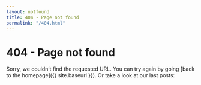 ```yaml
---
layout: notfound
title: 404 - Page not found
permalink: "/404.html"
---
```


404 - Page not found
====================
Sorry, we couldn’t find the requested URL. You can try again by going [back to the homepage]({{ site.baseurl }}). Or take a look at our last posts:



